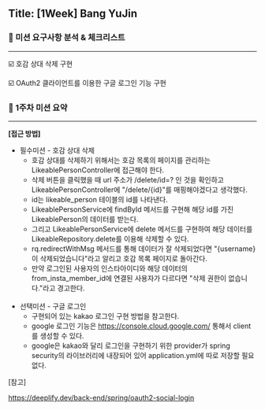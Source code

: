 ## Title: [1Week] Bang YuJin

### 📄 미션 요구사항 분석 & 체크리스트

---
☑️ 호감 상대 삭제 구현

☑️ OAuth2 클라이언트를 이용한 구글 로그인 기능 구현

### 🦁 1주차 미션 요약

---

**[접근 방법]**
 - 필수미션 - 호감 상대 삭제
   - 호감 상대를 삭제하기 위해서는 호감 목록의 페이지를 관리하는 LikeablePersonController에 접근해야 한다.
   - 삭제 버튼을 클릭했을 때 url 주소가 /delete/id=? 인 것을 확인하고 LikeablePersonController에 "/delete/{id}"를 매핑해야겠다고 생각했다. 
   - id는 likeable_person 테이블의 id를 나타낸다.
   - LikeablePersonService에 findById 메서드를 구현해 해당 id를 가진 LikeablePerson의 데이터를 받는다.
   - 그리고 LikeablePersonService에 delete 메서드를 구현하여 해당 데이터를 LikeableRepository.delete를 이용해 삭제할 수 있다.
   - rq.redirectWithMsg 메서드를 통해 데이터가 잘 삭제되었다면 "{username}이 삭제되었습니다"라고 알리고 호감 목록 페이지로 돌아간다.
   - 만약 로그인된 사용자의 인스타아이디와 해당 데이터의 from_insta_member_id에 연결된 사용자가 다르다면 "삭제 권한이 없습니다."라고 경고한다. 
 <br></br>
 - 선택미션 - 구글 로그인
   - 구현되어 있는 kakao 로그인 구현 방법을 참고한다.
   - google 로그인 기능은 https://console.cloud.google.com/ 통해서 client를 생성할 수 있다.
   - google은 kakao와 달리 로그인을 구현하기 위한 provider가 spring security의 라이브러리에 내장되어 있어 application.yml에 따로 저장할 필요 없다.

[참고] 

https://deeplify.dev/back-end/spring/oauth2-social-login